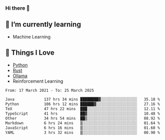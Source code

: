 ### Hi there 👋
<!-- ## About Me -->

## 🌱 I’m currently learning
- Machine Learning

## 🥰 Things I Love
- [Python](https://www.python.org/) 
- [Rust](https://www.rust-lang.org/)
- [Ollama](https://ollama.com)
- Reinforcement Learning

<!--START_SECTION:waka-->

```txt
From: 17 March 2021 - To: 25 March 2025

Java             137 hrs 34 mins ████████▓░░░░░░░░░░░░░░░░   35.18 %
Python           106 hrs 12 mins ██████▓░░░░░░░░░░░░░░░░░░   27.16 %
TeX              47 hrs 22 mins  ███░░░░░░░░░░░░░░░░░░░░░░   12.11 %
TypeScript       41 hrs          ██▓░░░░░░░░░░░░░░░░░░░░░░   10.48 %
Other            34 hrs 54 mins  ██▒░░░░░░░░░░░░░░░░░░░░░░   08.92 %
Markdown         6 hrs 24 mins   ▒░░░░░░░░░░░░░░░░░░░░░░░░   01.64 %
JavaScript       6 hrs 16 mins   ▒░░░░░░░░░░░░░░░░░░░░░░░░   01.60 %
YAML             3 hrs 32 mins   ▒░░░░░░░░░░░░░░░░░░░░░░░░   00.90 %
```

<!--END_SECTION:waka-->

<!--
**CharlesC03/CharlesC03** is a ✨ _special_ ✨ repository because its `README.md` (this file) appears on your GitHub profile.

Here are some ideas to get you started:

- 🔭 I’m currently working on ...
- 🌱 I’m currently learning ...
- 👯 I’m looking to collaborate on ...
- 🤔 I’m looking for help with ...
- 💬 Ask me about ...
- 📫 How to reach me: ...
- 😄 Pronouns: ...
- ⚡ Fun fact: ...
-->
